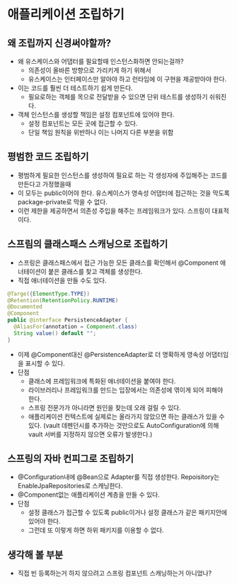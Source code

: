 # 애플리케이션 조립하기

## 왜 조립까지 신경써야할까?
- 왜 유스케이스와 어댑터를 필요할때 인스턴스화하면 안되는걸까?
    - 의존성이 올바른 방향으로 가리키게 하기 위해서
    - 유스케이스는 인터페이스만 알아야 하고 런타임에 이 구현을 제공받아야 한다.
- 이는 코드를 훨씬 더 테스트하기 쉽게 만든다.
    - 필요로하는 객체를 목으로 전달받을 수 있으면 단위 테스트를 생성하기 쉬워진다.
- 객체 인스턴스를 생성할 책임은 설정 컴포넌트에 있어야 한다.
    - 설정 컴포넌트는 모든 곳에 접근할 수 있다.
    - 단일 책임 원칙을 위반하나 이는 나머지 다른 부분을 위함

## 평범한 코드 조립하기
- 평범하게 필요한 인스턴스를 생성하여 필요로 하는 각 생성자에 주입해주는 코드를 만든다고 가정했을때
- 이 모두는 public이어야 한다. 유스케이스가 영속성 어댑터에 접근하는 것을 막도록 package-private로 막을 수 없다.
- 이런 제한을 제공하면서 의존성 주입을 해주는 프레임워크가 있다. 스프링이 대표적이다.

## 스프림의 클래스패스 스캐닝으로 조립하기
- 스프링은 클래스패스에서 접근 가능한 모든 클래스를 확인해서 @Component 애너테이션이 붙은 클래스를 찾고 객체를 생성한다.
- 직접 애너테이션을 만들 수도 있다.

```java
@Targe({ElementType.TYPE})
@Retention(RetentionPolicy.RUNTIME)
@Documented
@Component
public @interface PersistenceAdapter {
  @AliasFor(annotation = Component.class)
  String value() default "";
}
```
- 이제 @Component대신 @PersistenceAdapter로 더 명확하게 영속성 어댑터임을 표시할 수 있다.
- 단점
    - 클래스에 프레임워크에 특화된 애너테이션을 붙여야 한다.
    - 라이브러리나 프레임워크를 만드는 입장에서는 의존성에 엮이게 되어 피해야 한다.
    - 스프링 전문가가 아니라면 원인을 찾는데 오래 걸릴 수 있다.
    - 애플리케이션 컨텍스트에 실제로는 올라가지 않았으면 하는 클래스가 있을 수 있다. (vault 데펜던시를 추가하는 것만으로도 AutoConfiguration에 의해 vault 서버를 지정하지 않으면 오류가 발생한다.)

## 스프링의 자바 컨피그로 조립하기
- @Configuration내에 @Bean으로 Adapter를 직접 생성한다. Repoisitory는 EnableJpaRepositories로 스캐닝한다.
- @Component없는 애플리케이션 계층을 만들 수 있다.
- 단점
    - 설정 클래스가 접근할 수 있도록 public이거나 설정 클래스가 같은 패키지안에 있어야 한다.
    - 그런데 또 이렇게 하면 하위 패키지를 이용할 수 없다.

## 생각해 볼 부분
- 직접 빈 등록하는거 하지 않으려고 스프링 컴포넌트 스캐닝하는거 아니었나?
